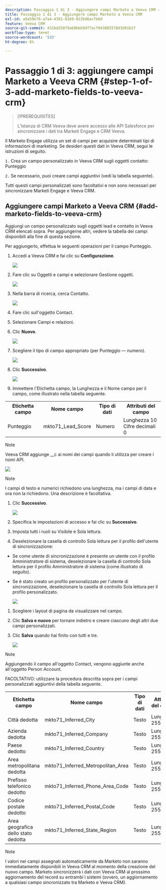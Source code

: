 ```yaml
---
description: Passaggio 1 di 3 - Aggiungere campi Marketo a Veeva CRM - Documentazione Marketo - Documentazione del prodotto
title: Passaggio 1 di 3 - Aggiungere campi Marketo a Veeva CRM
exl-id: a9a59e76-a7a4-4391-8169-922bd6acfb6d
feature: Veeva CRM
source-git-commit: 431bd258f9a68bbb9df7acf043085578d3d91b1f
workflow-type: tm+mt
source-wordcount: '533'
ht-degree: 6%

---
```


# Passaggio 1 di 3: aggiungere campi Marketo a Veeva CRM {#step-1-of-3-add-marketo-fields-to-veeva-crm}

>[!PREREQUISITES]
>
>L’istanza di CRM Veeva deve avere accesso alle API Salesforce per sincronizzare i dati tra Marketi Engage e CRM Veeva.

Il Marketo Engage utilizza un set di campi per acquisire determinati tipi di informazioni di marketing. Se desideri questi dati in Veeva CRM, segui le istruzioni di seguito.

`1.` Crea un campo personalizzato in Veeva CRM sugli oggetti contatto: Punteggio

`2.` Se necessario, puoi creare campi aggiuntivi (vedi la tabella seguente).

Tutti questi campi personalizzati sono facoltativi e non sono necessari per sincronizzare Marketi Engage e Veeva CRM.

## Aggiungere campi Marketo a Veeva CRM {#add-marketo-fields-to-veeva-crm}

Aggiungi un campo personalizzato sugli oggetti lead e contatto in Veeva CRM elencati sopra. Per aggiungerne altri, vedere la tabella dei campi disponibili alla fine di questa sezione.

Per aggiungerlo, effettua le seguenti operazioni per il campo Punteggio.

1. Accedi a Veeva CRM e fai clic su **Configurazione**.

   ![](assets/step-1-of-3-add-marketo-fields-1.png)

1. Fare clic su Oggetti e campi e selezionare Gestione oggetti.

   ![](assets/step-1-of-3-add-marketo-fields-2.png)

1. Nella barra di ricerca, cerca Contatto.

   ![](assets/step-1-of-3-add-marketo-fields-3.png)

1. Fare clic sull&#39;oggetto Contact.

1. Selezionare Campi e relazioni.

1. Clic **Nuovo**.

   ![](assets/step-1-of-3-add-marketo-fields-4.png)

1. Scegliere il tipo di campo appropriato (per Punteggio — numero).

   ![](assets/step-1-of-3-add-marketo-fields-5.png)

1. Clic **Successivo**.

   ![](assets/step-1-of-3-add-marketo-fields-6.png)

1. Immettere l&#39;Etichetta campo, la Lunghezza e il Nome campo per il campo, come illustrato nella tabella seguente.

<table>
 <tbody>
  <tr>
   <th>Etichetta campo
   <th>Nome campo
   <th>Tipo di dati
   <th>Attributi del campo
  </tr>
  <tr>
   <td>Punteggio</td>
   <td>mkto71_Lead_Score</td>
   <td>Numero</td>
   <td>Lunghezza 10<br/>
Cifre decimali 0</td>
  </tr>
 </tbody>
</table>

>[!NOTE]
>
>Veeva CRM aggiunge __c ai nomi dei campi quando li utilizza per creare i nomi API.

![](assets/step-1-of-3-add-marketo-fields-7.png)

>[!NOTE]
>
>I campi di testo e numerici richiedono una lunghezza, ma i campi di data e ora non la richiedono. Una descrizione è facoltativa.

1. Clic **Successivo**.

   ![](assets/step-1-of-3-add-marketo-fields-8.png)

1. Specifica le impostazioni di accesso e fai clic su **Successivo**.

1. Imposta tutti i ruoli su Visibile e Sola lettura.

1. Deselezionare la casella di controllo Sola lettura per il profilo dell&#39;utente di sincronizzazione:

* Se come utente di sincronizzazione è presente un utente con il profilo Amministratore di sistema, deselezionare la casella di controllo Sola lettura per il profilo Amministratore di sistema (come illustrato di seguito).
* Se è stato creato un profilo personalizzato per l&#39;utente di sincronizzazione, deselezionare la casella di controllo Sola lettura per il profilo personalizzato.

  ![](assets/step-1-of-3-add-marketo-fields-9.png)

1. Scegliere i layout di pagina da visualizzare nel campo.

1. Clic **Salva e nuovo** per tornare indietro e creare ciascuno degli altri due campi personalizzati.

1. Clic **Salva** quando hai finito con tutti e tre.

   ![](assets/step-1-of-3-add-marketo-fields-10.png)

>[!NOTE]
>
>Aggiungendo il campo all&#39;oggetto Contact, vengono aggiunte anche all&#39;oggetto Person Account.

FACOLTATIVO: utilizzare la procedura descritta sopra per i campi personalizzati aggiuntivi della tabella seguente.

<table>
 <tbody>
  <tr>
   <th>Etichetta campo
   <th>Nome campo
   <th>Tipo di dati
   <th>Attributi del campo
  </tr>
  <tr>
   <td>Città dedotta</td>
   <td>mkto71_Inferred_City</td>
   <td>Testo</td>
   <td>Lunghezza 255</td>
  </tr>
  <tr>
   <td>Azienda dedotta</td>
   <td>mkto71_Inferred_Company</td>
   <td>Testo</td>
   <td>Lunghezza 255</td>
  </tr>
  <tr>
   <td>Paese dedotto</td>
   <td>mkto71_Inferred_Country</td>
   <td>Testo</td>
   <td>Lunghezza 255</td>
  </tr>
  <tr>
   <td>Area metropolitana dedotta</td>
   <td>mkto71_Inferred_Metropolitan_Area</td>
   <td>Testo</td>
   <td>Lunghezza 255</td>
  </tr>
  <tr>
   <td>Prefisso telefonico dedotto</td>
   <td>mkto71_Inferred_Phone_Area_Code</td>
   <td>Testo</td>
   <td>Lunghezza 255</td>
  </tr>
  <tr>
   <td>Codice postale dedotto</td>
   <td>mkto71_Inferred_Postal_Code</td>
   <td>Testo</td>
   <td>Lunghezza 255</td>
  </tr>
  <tr>
   <td>Area geografica dello stato dedotta</td>
   <td>mkto71_Inferred_State_Region</td>
   <td>Testo</td>
   <td>Lunghezza 255</td>
  </tr>
 </tbody>
</table>

>[!NOTE]
>
>I valori nei campi assegnati automaticamente da Marketo non saranno immediatamente disponibili in Veeva CRM al momento della creazione del nuovo campo. Marketo sincronizzerà i dati con Veeva CRM al prossimo aggiornamento del record su entrambi i sistemi (ovvero, un aggiornamento a qualsiasi campo sincronizzato tra Marketo e Veeva CRM).
